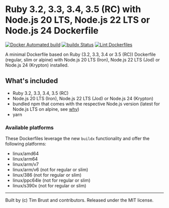 # Ruby 3.2, 3.3, 3.4, 3.5 (RC) with Node.js 20 LTS, Node.js 22 LTS or Node.js 24 Dockerfile

[![Docker Automated build](https://img.shields.io/docker/automated/timbru31/ruby-node.svg)](https://hub.docker.com/r/timbru31/ruby-node/)
[![buildx Status](https://github.com/timbru31/docker-ruby-node/workflows/buildx/badge.svg)](https://github.com/timbru31/docker-ruby-node/actions?query=workflow%3Abuildx)
[![Lint Dockerfiles](https://github.com/timbru31/docker-ruby-node/workflows/Lint%20Dockerfiles/badge.svg)](https://github.com/timbru31/docker-ruby-node/actions?query=workflow%3A%22Lint+Dockerfiles%22)

A minimal Dockerfile based on Ruby (3.2, 3.3, 3.4 or 3.5 (RC)) Dockerfile (regular, slim or alpine) with Node.js 20 LTS (Iron), Node.js 22 LTS (Jod) or Node.js 24 (Krypton) installed.

## What's included

- Ruby 3.2, 3.3, 3.4, 3.5 (RC)
- Node.js 20 LTS (Iron), Node.js 22 LTS (Jod) or Node.js 24 (Krypton)
- bundled npm that comes with the respective Node.js version (latest for Node.js LTS on alpine, see [why](https://gitlab.alpinelinux.org/alpine/aports/-/commit/25b10bd1a93e12a7e49fee38b0a229281ae49fb7))
- yarn

### Available platforms

These Dockerfiles leverage the new `buildx` functionality and offer the following platforms:

- linux/amd64
- linux/arm64
- linux/arm/v7
- linux/arm/v6 (not for regular or slim)
- linux/386 (not for regular or slim)
- linux/ppc64le (not for regular or slim)
- linux/s390x (not for regular or slim)

---

Built by (c) Tim Brust and contributors. Released under the MIT license.
